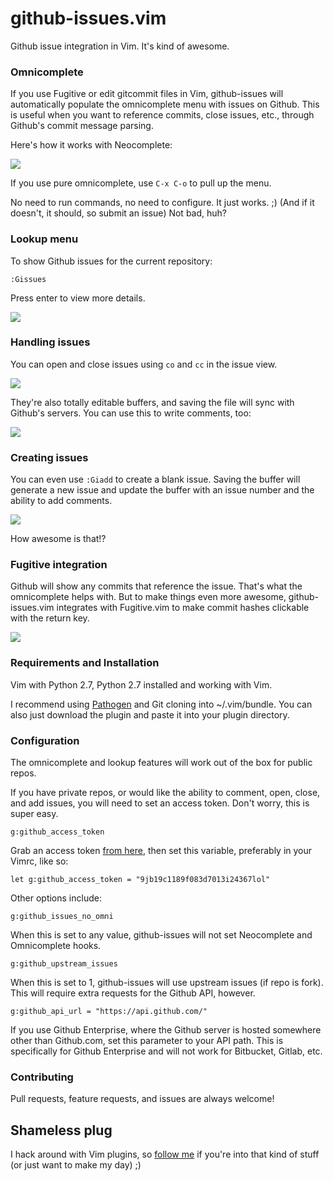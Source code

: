 github-issues.vim
=================

Github issue integration in Vim. It's kind of awesome.

### Omnicomplete

If you use Fugitive or edit gitcommit files in Vim, github-issues will automatically populate the omnicomplete menu with issues on Github. This is useful when you want to reference commits, close issues, etc., through Github's commit message parsing.

Here's how it works with Neocomplete:

<img src='http://jaxbot.me/pics/vim/vim_gissues2.gif'>

If you use pure omnicomplete, use `C-x C-o` to pull up the menu.

No need to run commands, no need to configure. It just works. ;) (And if it doesn't, it should, so submit an issue) Not bad, huh?

### Lookup menu

To show Github issues for the current repository:
```
:Gissues
```

Press enter to view more details.

<img src='http://jaxbot.me/pics/vim/vim-github-issues-1.gif'>

### Handling issues

You can open and close issues using `co` and `cc` in the issue view.

<img src='http://jaxbot.me/pics/vim/vim-github-issues-2.gif'>

They're also totally editable buffers, and saving the file will sync with Github's servers. You can use this to write comments, too:

<img src='http://jaxbot.me/pics/vim/vim-github-issues-4.gif'>

### Creating issues

You can even use `:Giadd` to create a blank issue. Saving the buffer will generate a new issue and update the buffer with an issue number and the ability to add comments.

<img src='http://jaxbot.me/pics/vim/vim-github-issues-6.gif'>

How awesome is that!?

### Fugitive integration

Github will show any commits that reference the issue. That's what the omnicomplete helps with. But to make things even more awesome, github-issues.vim integrates with Fugitive.vim to make commit hashes clickable with the return key.

<img src='http://jaxbot.me/pics/vim/vim-github-issues-3.gif'>

### Requirements and Installation

Vim with Python 2.7, Python 2.7 installed and working with Vim.

I recommend using [Pathogen](https://github.com/tpope/vim-pathogen) and Git cloning into ~/.vim/bundle. You can also just download the plugin and paste it into your plugin directory.

### Configuration

The omnicomplete and lookup features will work out of the box for public repos.

If you have private repos, or would like the ability to comment, open, close, and add issues, you will need to set an access token. Don't worry, this is super easy.

```
g:github_access_token
```

Grab an access token [from here](
https://github.com/settings/tokens/new), then set this variable, preferably in your Vimrc, like so:

`let g:github_access_token = "9jb19c1189f083d7013i24367lol"`


Other options include:

```
g:github_issues_no_omni
```

When this is set to any value, github-issues will not set Neocomplete and Omnicomplete hooks.


```
g:github_upstream_issues
```

When this is set to 1, github-issues will use upstream issues (if repo is fork). This will require extra requests for the Github API, however.

```
g:github_api_url = "https://api.github.com/"
```

If you use Github Enterprise, where the Github server is hosted somewhere other than Github.com, set this parameter to your API path. This is specifically for Github Enterprise and will not work for Bitbucket, Gitlab, etc.

### Contributing

Pull requests, feature requests, and issues are always welcome!

## Shameless plug

I hack around with Vim plugins, so [follow me](https://github.com/jaxbot) if you're into that kind of stuff (or just want to make my day) ;)

